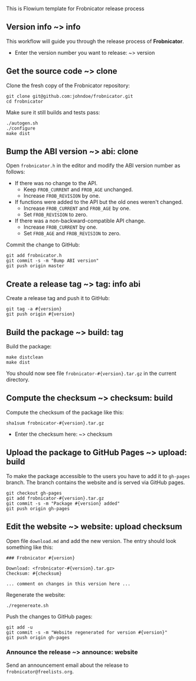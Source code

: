 This is Flowium template for Frobnicator release process

## Version info ~> info

This workflow will guide you through the release process of **Frobnicator**.

* Enter the version number you want to release: ~> version

## Get the source code ~> clone

Clone the fresh copy of the Frobnicator repository:

```
git clone git@github.com:johndoe/frobnicator.git
cd frobnicator
```

Make sure it still builds and tests pass:

```
./autogen.sh
./configure
make dist
```

## Bump the ABI version ~> abi: clone

Open `frobnicator.h` in the editor and modify the ABI version number as follows:

* If there was no change to the API.
  * Keep `FROB_CURRENT` and `FROB_AGE` unchanged.
  * Increase `FROB_REVISION` by one.
* If functions were added to the API but the old ones weren't changed.
  * Increase `FROB_CURRENT` and `FROB_AGE` by one.
  * Set `FROB_REVISION` to zero.
* If there was a non-backward-compatible API change.
  * Increase `FROB_CURRENT` by one.
  * Set `FROB_AGE` and `FROB_REVISION` to zero.

Commit the change to GitHub:

```
git add frobnicator.h
git commit -s -m "Bump ABI version"
git push origin master
```

## Create a release tag ~> tag: info abi

Create a release tag and push it to GitHub:

```
git tag -a #{version}
git push origin #{version}
```

## Build the package ~> build: tag

Build the package:

```
make distclean
make dist
```

You should now see file `frobnicator-#{version}.tar.gz` in the current
directory.

## Compute the checksum ~> checksum: build

Compute the checksum of the package like this:

```
sha1sum frobnicator-#{version}.tar.gz
```

* Enter the checksum here: ~> checksum

## Upload the package to GitHub Pages ~> upload: build

To make the package accessible to the users you have to add it to `gh-pages`
branch. The branch contains the website and is served via GitHub pages.

```
git checkout gh-pages
git add frobnicator-#{version}.tar.gz
git commit -s -m "Package #{version} added"
git push origin gh-pages
```

## Edit the website ~> website: upload checksum

Open file `download.md` and add the new version. The entry should look something
like this:

```
### Frobnicator #{version}

Download: <frobnicator-#{version}.tar.gz>
Checksum: #{checksum}

... comment on changes in this version here ...
```

Regenerate the website:

```
./regenereate.sh
```

Push the changes to GitHub pages:

```
git add -u
git commit -s -m "Website regenerated for version #{version}"
git push origin gh-pages
```

### Announce the release ~> announce: website

Send an announcement email about the release to `frobnicator@freelists.org`.

